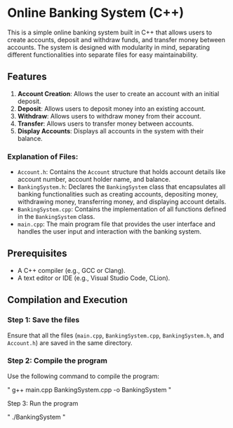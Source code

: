 # Online Banking System (C++)

This is a simple online banking system built in C++ that allows users to create accounts, deposit and withdraw funds, and transfer money between accounts. The system is designed with modularity in mind, separating different functionalities into separate files for easy maintainability.

## Features

1. **Account Creation**: Allows the user to create an account with an initial deposit.
2. **Deposit**: Allows users to deposit money into an existing account.
3. **Withdraw**: Allows users to withdraw money from their account.
4. **Transfer**: Allows users to transfer money between accounts.
5. **Display Accounts**: Displays all accounts in the system with their balance.

### **Explanation of Files:**

- `Account.h`: Contains the `Account` structure that holds account details like account number, account holder name, and balance.
- `BankingSystem.h`: Declares the `BankingSystem` class that encapsulates all banking functionalities such as creating accounts, depositing money, withdrawing money, transferring money, and displaying account details.
- `BankingSystem.cpp`: Contains the implementation of all functions defined in the `BankingSystem` class.
- `main.cpp`: The main program file that provides the user interface and handles the user input and interaction with the banking system.

## Prerequisites

- A C++ compiler (e.g., GCC or Clang).
- A text editor or IDE (e.g., Visual Studio Code, CLion).

## Compilation and Execution

### Step 1: Save the files
Ensure that all the files (`main.cpp`, `BankingSystem.cpp`, `BankingSystem.h`, and `Account.h`) are saved in the same directory.

### Step 2: Compile the program
Use the following command to compile the program:

" g++ main.cpp BankingSystem.cpp -o BankingSystem "

Step 3: Run the program

" ./BankingSystem "



